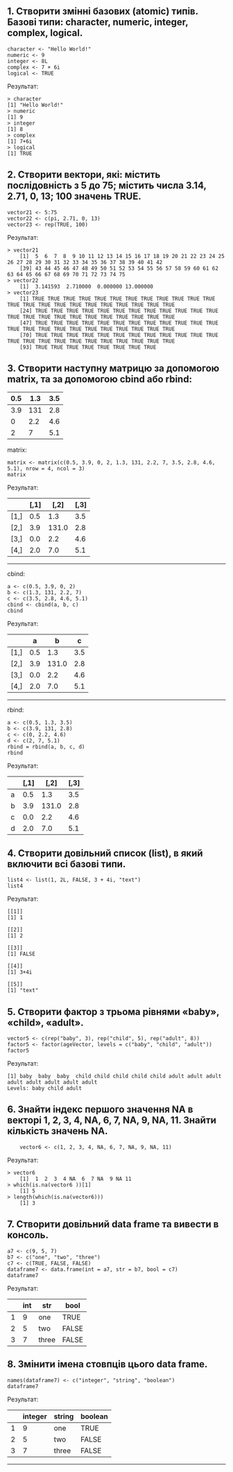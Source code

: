 ## 1. Створити змінні базових (atomic) типів. Базові типи: character, numeric, integer, complex, logical.

	character <- "Hello World!"
	numeric <- 9
	integer <- 8L
	complex <- 7 + 6i
	logical <- TRUE

Результат: 

	> character 
	[1] "Hello World!"
	> numeric 
	[1] 9
	> integer 
	[1] 8
	> complex 
	[1] 7+6i
	> logical 
	[1] TRUE

## 2. Створити вектори, які: містить послідовність з 5 до 75; містить числа 3.14, 2.71, 0, 13; 100 значень TRUE.

	vector21 <- 5:75
	vector22 <- c(pi, 2.71, 0, 13)
	vector23 <- rep(TRUE, 100)

Результат: 

	> vector21 
		[1]  5  6  7  8  9 10 11 12 13 14 15 16 17 18 19 20 21 22 23 24 25 26 27 28 29 30 31 32 33 34 35 36 37 38 39 40 41 42
		[39] 43 44 45 46 47 48 49 50 51 52 53 54 55 56 57 58 59 60 61 62 63 64 65 66 67 68 69 70 71 72 73 74 75
	> vector22 
		[1]  3.141593  2.710000  0.000000 13.000000
	> vector23 
		[1] TRUE TRUE TRUE TRUE TRUE TRUE TRUE TRUE TRUE TRUE TRUE TRUE TRUE TRUE TRUE TRUE TRUE TRUE TRUE TRUE TRUE TRUE TRUE
		[24] TRUE TRUE TRUE TRUE TRUE TRUE TRUE TRUE TRUE TRUE TRUE TRUE TRUE TRUE TRUE TRUE TRUE TRUE TRUE TRUE TRUE TRUE TRUE
		[47] TRUE TRUE TRUE TRUE TRUE TRUE TRUE TRUE TRUE TRUE TRUE TRUE TRUE TRUE TRUE TRUE TRUE TRUE TRUE TRUE TRUE TRUE TRUE
		[70] TRUE TRUE TRUE TRUE TRUE TRUE TRUE TRUE TRUE TRUE TRUE TRUE TRUE TRUE TRUE TRUE TRUE TRUE TRUE TRUE TRUE TRUE TRUE
		[93] TRUE TRUE TRUE TRUE TRUE TRUE TRUE TRUE

## 3. Створити наступну матрицю за допомогою matrix, та за допомогою cbind або rbind:

0.5 | 1.3 | 3.5
---|---|---
3.9 | 131 | 2.8
0 | 2.2 | 4.6
2 | 7 | 5.1

matrix:

	matrix <- matrix(c(0.5, 3.9, 0, 2, 1.3, 131, 2.2, 7, 3.5, 2.8, 4.6, 5.1), nrow = 4, ncol = 3)
	matrix

Результат:

⠀ | [,1] | [,2] | [,3]
---|---|---|---
[1,] | 0.5 | 1.3 | 3.5
[2,] | 3.9 | 131.0 | 2.8
[3,] | 0.0 | 2.2 | 4.6
[4,] | 2.0 | 7.0 | 5.1

---

cbind:

	a <- c(0.5, 3.9, 0, 2)
	b <- c(1.3, 131, 2.2, 7)
	c <- c(3.5, 2.8, 4.6, 5.1)
	cbind <- cbind(a, b, c)
	cbind

Результат:

⠀ | a | b | c
---|---|---|---
[1,] | 0.5 | 1.3 | 3.5
[2,] | 3.9 | 131.0 | 2.8
[3,] | 0.0 | 2.2 | 4.6
[4,] | 2.0 | 7.0 | 5.1

---

rbind:

	a <- c(0.5, 1.3, 3.5)
	b <- c(3.9, 131, 2.8)
	c <- c(0, 2.2, 4.6)
	d <- c(2, 7, 5.1)
	rbind = rbind(a, b, c, d)
	rbind

Результат:

⠀ | [,1] | [,2] | [,3]
---|---|---|---
a | 0.5 | 1.3 | 3.5
b | 3.9 | 131.0 | 2.8
c | 0.0 | 2.2 | 4.6
d | 2.0 | 7.0 | 5.1

## 4. Створити довільний список (list), в який включити всі базові типи.

	list4 <- list(1, 2L, FALSE, 3 + 4i, "text")
	list4

Результат:

	[[1]]
	[1] 1

	[[2]]
	[1] 2

	[[3]]
	[1] FALSE

	[[4]]
	[1] 3+4i

	[[5]]
	[1] "text"

## 5. Створити фактор з трьома рівнями «baby», «child», «adult».

	vector5 <- c(rep("baby", 3), rep("child", 5), rep("adult", 8))
	factor5 <- factor(ageVector, levels = c("baby", "child", "adult"))
	factor5

Результат:

	[1] baby  baby  baby  child child child child child adult adult adult adult adult adult adult adult
	Levels: baby child adult

## 6. Знайти індекс першого значення NA в векторі 1, 2, 3, 4, NA, 6, 7, NA, 9, NA, 11. Знайти кількість значень NA.

		vector6 <- c(1, 2, 3, 4, NA, 6, 7, NA, 9, NA, 11)

Результат: 

	> vector6 
		[1]  1  2  3  4 NA  6  7 NA  9 NA 11
	> which(is.na(vector6 ))[1]
		[1] 5
	> length(which(is.na(vector6)))
		[1] 3

## 7. Створити довільний data frame та вивести в консоль.

	a7 <- c(9, 5, 7)
	b7 <- c("one", "two", "three")
	c7 <- c(TRUE, FALSE, FALSE)
	dataframe7 <- data.frame(int = a7, str = b7, bool = c7)
	dataframe7

Результат: 

⠀ | int | str | bool
---|---|---|---
1 | 9 | one | TRUE
2 | 5 | two | FALSE
3 | 7 | three | FALSE

## 8. Змінити імена стовпців цього data frame.

	names(dataframe7) <- c("integer", "string", "boolean")
	dataframe7

Результат:

⠀ | integer | string | boolean
---|---|---|---
1 | 9 | one | TRUE
2 | 5 | two | FALSE
3 | 7 | three | FALSE

---
